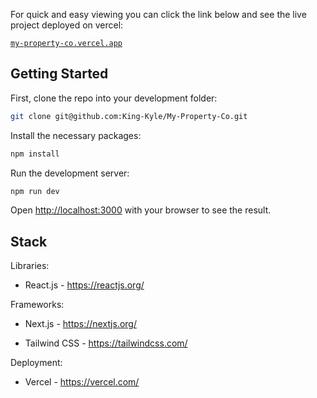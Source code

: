 For quick and easy viewing you can click the link below and see the live project deployed on vercel:

[`my-property-co.vercel.app`](https://my-property-co.vercel.app/)



## Getting Started


First, clone the repo into your development folder:

```bash
git clone git@github.com:King-Kyle/My-Property-Co.git
```

Install the necessary packages:

```bash
npm install
```

Run the development server:

```bash
npm run dev
```

Open [http://localhost:3000](http://localhost:3000) with your browser to see the result.



## Stack

Libraries:

- React.js - https://reactjs.org/

Frameworks:

- Next.js - https://nextjs.org/

- Tailwind CSS - https://tailwindcss.com/

Deployment:

- Vercel - https://vercel.com/
